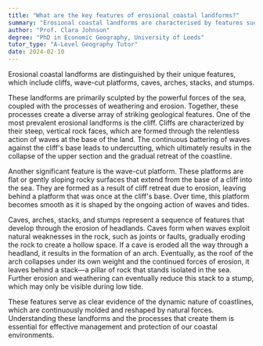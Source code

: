 ```yaml
---
title: "What are the key features of erosional coastal landforms?"
summary: "Erosional coastal landforms are characterised by features such as cliffs, wave-cut platforms, caves, arches, stacks and stumps."
author: "Prof. Clara Johnson"
degree: "PhD in Economic Geography, University of Leeds"
tutor_type: "A-Level Geography Tutor"
date: 2024-02-10
---
```


Erosional coastal landforms are distinguished by their unique features, which include cliffs, wave-cut platforms, caves, arches, stacks, and stumps.

These landforms are primarily sculpted by the powerful forces of the sea, coupled with the processes of weathering and erosion. Together, these processes create a diverse array of striking geological features. One of the most prevalent erosional landforms is the cliff. Cliffs are characterized by their steep, vertical rock faces, which are formed through the relentless action of waves at the base of the land. The continuous battering of waves against the cliff's base leads to undercutting, which ultimately results in the collapse of the upper section and the gradual retreat of the coastline.

Another significant feature is the wave-cut platform. These platforms are flat or gently sloping rocky surfaces that extend from the base of a cliff into the sea. They are formed as a result of cliff retreat due to erosion, leaving behind a platform that was once at the cliff's base. Over time, this platform becomes smooth as it is shaped by the ongoing action of waves and tides.

Caves, arches, stacks, and stumps represent a sequence of features that develop through the erosion of headlands. Caves form when waves exploit natural weaknesses in the rock, such as joints or faults, gradually eroding the rock to create a hollow space. If a cave is eroded all the way through a headland, it results in the formation of an arch. Eventually, as the roof of the arch collapses under its own weight and the continued forces of erosion, it leaves behind a stack—a pillar of rock that stands isolated in the sea. Further erosion and weathering can eventually reduce this stack to a stump, which may only be visible during low tide.

These features serve as clear evidence of the dynamic nature of coastlines, which are continuously molded and reshaped by natural forces. Understanding these landforms and the processes that create them is essential for effective management and protection of our coastal environments.
    